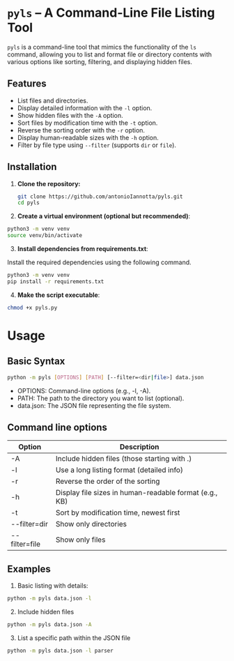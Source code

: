 # `pyls` – A Command-Line File Listing Tool

`pyls` is a command-line tool that mimics the functionality of the `ls` command, allowing you to list and format file or directory contents with various options like sorting, filtering, and displaying hidden files.

## Features

- List files and directories.
- Display detailed information with the `-l` option.
- Show hidden files with the `-A` option.
- Sort files by modification time with the `-t` option.
- Reverse the sorting order with the `-r` option.
- Display human-readable sizes with the `-h` option.
- Filter by file type using `--filter` (supports `dir` or `file`).

## Installation

1. **Clone the repository:**

   ```bash
   git clone https://github.com/antonioIannotta/pyls.git
   cd pyls
   ```
2. **Create a virtual environment (optional but recommended)**:

```bash
python3 -m venv venv
source venv/bin/activate
```

3. **Install dependencies from requirements.txt**:

Install the required dependencies using the following command.
```bash
python3 -m venv venv
pip install -r requirements.txt
```

4. **Make the script executable**:
```bash
chmod +x pyls.py
```

# Usage
## Basic Syntax

```bash
python -m pyls [OPTIONS] [PATH] [--filter=<dir|file>] data.json
```
- OPTIONS: Command-line options (e.g., -l, -A).
- PATH: The path to the directory you want to list (optional).
- data.json: The JSON file representing the file system.

## Command line options

| Option                         | Description                                        |
|--------------------------------|----------------------------------------------------|
| -A	                            | Include hidden files (those starting with .)       |
| -l                             | 	Use a long listing format (detailed info)         |
| -r	                            | Reverse the order of the sorting                   |
| -h	                            | Display file sizes in human-readable format (e.g., KB) |
| -t	                            | Sort by modification time, newest first            |
| --filter=dir                   | 	Show only directories                             |
| --filter=file| 	Show only files                                   |


## Examples

1. Basic listing with details:
```bash
python -m pyls data.json -l
```
2. Include hidden files
```bash
python -m pyls data.json -A
```
3. List a specific path within the JSON file
```bash
python -m pyls data.json -l parser
```